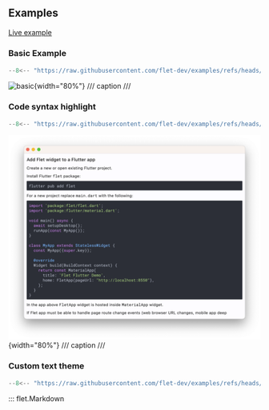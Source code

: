 ## Examples

[Live example](https://flet-controls-gallery.fly.dev/displays/markdown)

### Basic Example

```python
--8<-- "https://raw.githubusercontent.com/flet-dev/examples/refs/heads/v1-docs/python/controls/markdown/basic.py"
```

![basic](https://raw.githubusercontent.com/flet-dev/examples/v1-docs/python/controls/markdown/media/basic.png){width="80%"}
/// caption
///

### Code syntax highlight

```python
--8<-- "https://raw.githubusercontent.com/flet-dev/examples/refs/heads/v1-docs/python/controls/markdown/code-syntax-highlight.py"
```

![code-syntax-highlight](https://raw.githubusercontent.com/flet-dev/examples/v1-docs/python/controls/markdown/media/code-syntax-highlight.png){width="80%"}
/// caption
///

### Custom text theme

```python
--8<-- "https://raw.githubusercontent.com/flet-dev/examples/refs/heads/v1-docs/python/controls/markdown/custom-text-theme.py"
```

::: flet.Markdown
